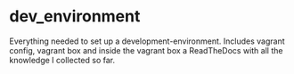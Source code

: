 # dev_environment
Everything needed to set up a development-environment. Includes vagrant config, vagrant box and inside the vagrant box a ReadTheDocs with all the knowledge I collected so far.
